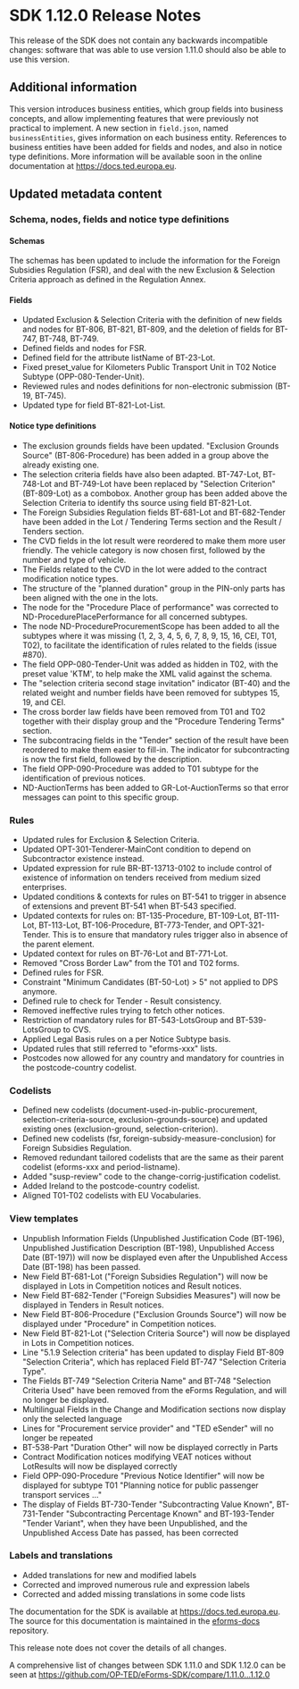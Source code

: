 
# SDK 1.12.0 Release Notes

This release of the SDK does not contain any backwards incompatible changes: software that was able to use version 1.11.0 should also be able to use this version.

## Additional information

This version introduces business entities, which group fields into business concepts, and allow implementing features that were previously not practical to implement. A new section in `field.json`, named `businessEntities`, gives information on each business entity. References to business entities have been added for fields and nodes, and also in notice type definitions.
More information will be available soon in the online documentation at <https://docs.ted.europa.eu>.

## Updated metadata content

### Schema, nodes, fields and notice type definitions

#### Schemas

The schemas has been updated to include the information for the Foreign Subsidies Regulation (FSR), and deal with the new Exclusion & Selection Criteria approach as defined in the Regulation Annex.

#### Fields

* Updated Exclusion & Selection Criteria with the definition of new fields and nodes for BT-806, BT-821, BT-809, and the deletion of fields for BT-747, BT-748, BT-749.
* Defined fields and nodes for FSR.
* Defined field for the attribute listName of BT-23-Lot.
* Fixed preset_value for Kilometers Public Transport Unit in T02 Notice Subtype (OPP-080-Tender-Unit).
* Reviewed rules and nodes definitions for non-electronic submission (BT-19, BT-745).
* Updated type for field BT-821-Lot-List.

#### Notice type definitions

* The exclusion grounds fields have been updated. "Exclusion Grounds Source" (BT-806-Procedure) has been added in a group above the already existing one.
* The selection criteria fields have also been adapted. BT-747-Lot, BT-748-Lot and BT-749-Lot have been replaced by "Selection Criterion" (BT-809-Lot) as a combobox. Another group has been added above the Selection Criteria to identify ths source using field BT-821-Lot.
* The Foreign Subsidies Regulation fields BT-681-Lot and BT-682-Tender have been added in the Lot / Tendering Terms section and the Result / Tenders section.
* The CVD fields in the lot result were reordered to make them more user friendly. The vehicle category is now chosen first, followed by the number and type of vehicle.
* The Fields related to the CVD in the lot were added to the contract modification notice types.
* The structure of the "planned duration" group in the PIN-only parts has been aligned with the one in the lots.
* The node for the "Procedure Place of performance" was corrected to ND-ProcedurePlacePerformance for all concerned subtypes.
* The node ND-ProcedureProcurementScope has been added to all the subtypes where it was missing (1, 2, 3, 4, 5, 6, 7, 8, 9, 15, 16, CEI, T01, T02), to facilitate the identification of rules related to the fields (issue #870).
* The field OPP-080-Tender-Unit was added as hidden in T02, with the preset value 'KTM', to help make the XML valid against the schema.
* The "selection criteria second stage invitation" indicator (BT-40) and the related weight and number fields have been removed for subtypes 15, 19, and CEI.
* The cross border law fields have been removed from T01 and T02 together with their display group and the "Procedure Tendering Terms" section.
* The subcontracing fields in the "Tender" section of the result have been reordered to make them easier to fill-in. The indicator for subcontracting is now the first field, followed by the description.
* The field OPP-090-Procedure was added to T01 subtype for the identification of previous notices.
* ND-AuctionTerms has been added to GR-Lot-AuctionTerms so that error messages can point to this specific group.

### Rules

* Updated rules for Exclusion & Selection Criteria.
* Updated OPT-301-Tenderer-MainCont condition to depend on Subcontractor existence instead.
* Updated expression for rule BR-BT-13713-0102 to include control of existence of information on tenders received from medium sized enterprises.
* Updated conditions & contexts for rules on BT-541 to trigger in absence of extensions and prevent BT-541 when BT-543 specified.
* Updated contexts for rules on: BT-135-Procedure, BT-109-Lot, BT-111-Lot, BT-113-Lot, BT-106-Procedure, BT-773-Tender, and OPT-321-Tender. This is to ensure that mandatory rules trigger also in absence of the parent element.
* Updated context for rules on BT-76-Lot and BT-771-Lot.
* Removed "Cross Border Law" from the T01 and T02 forms.
* Defined rules for FSR.
* Constraint "Minimum Candidates (BT-50-Lot) > 5" not applied to DPS anymore.
* Defined rule to check for Tender - Result consistency.
* Removed ineffective rules trying to fetch other notices.
* Restriction of mandatory rules for BT-543-LotsGroup and BT-539-LotsGroup to CVS.
* Applied Legal Basis rules on a per Notice Subtype basis.
* Updated rules that still referred to "eforms-xxx" lists.
* Postcodes now allowed for any country and mandatory for countries in the postcode-country codelist.

### Codelists

* Defined new codelists (document-used-in-public-procurement, selection-criteria-source, exclusion-grounds-source) and updated existing ones (exclusion-ground, selection-criterion).
* Defined new codelists (fsr, foreign-subsidy-measure-conclusion) for Foreign Subsidies Regulation.
* Removed redundant tailored codelists that are the same as their parent codelist (eforms-xxx and period-listname).
* Added "susp-review" code to the change-corrig-justification codelist.
* Added Ireland to the postcode-country codelist.
* Aligned T01-T02 codelists with EU Vocabularies.

### View templates

* Unpublish Information Fields (Unpublished Justification Code (BT-196), Unpublished Justification Description (BT-198), Unpublished Access Date (BT-197)) will now be displayed even after the Unpublished Access Date (BT-198) has been passed.
* New Field BT-681-Lot ("Foreign Subsidies Regulation") will now be displayed in Lots in Competition notices and Result notices.
* New Field BT-682-Tender ("Foreign Subsidies Measures") will now be displayed in Tenders in Result notices.
* New Field BT-806-Procedure ("Exclusion Grounds Source") will now be displayed under "Procedure" in Competition notices.
* New Field BT-821-Lot ("Selection Criteria Source") will now be displayed in Lots in Competition notices.
* Line "5.1.9 Selection criteria" has been updated to display Field BT-809 "Selection Criteria", which has replaced Field BT-747 "Selection Criteria Type".
* The Fields BT-749 "Selection Criteria Name" and BT-748 "Selection Criteria Used" have been removed from the eForms Regulation, and will no longer be displayed.
* Multilingual Fields in the Change and Modification sections now display only the selected language
* Lines for "Procurement service provider" and "TED eSender" will no longer be repeated
* BT-538-Part "Duration Other" will now be displayed correctly in Parts
* Contract Modification notices modifying VEAT notices without LotResults will now be displayed correctly
* Field OPP-090-Procedure "Previous Notice Identifier" will now be displayed for subtype T01 "Planning notice for public passenger transport services ..."
* The display of Fields BT-730-Tender "Subcontracting Value Known", BT-731-Tender "Subcontracting Percentage Known" and BT-193-Tender "Tender Variant", when they have been Unpublished, and the Unpublished Access Date has passed, has been corrected

### Labels and translations

* Added translations for new and modified labels
* Corrected and improved numerous rule and expression labels
* Corrected and added missing translations in some code lists

The documentation for the SDK is available at <https://docs.ted.europa.eu>. The source for this documentation is maintained in the [eforms-docs](https://github.com/OP-TED/eforms-docs) repository.

This release note does not cover the details of all changes.

A comprehensive list of changes between SDK 1.11.0 and SDK 1.12.0 can be seen at <https://github.com/OP-TED/eForms-SDK/compare/1.11.0...1.12.0>
